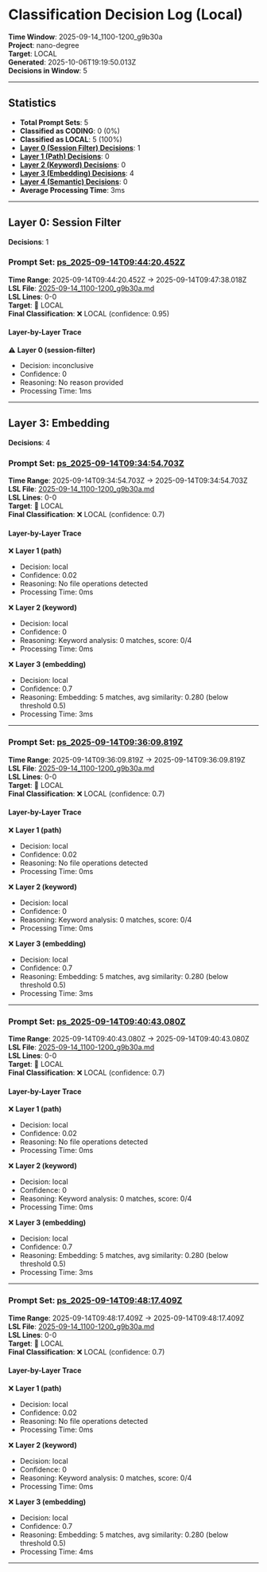 # Classification Decision Log (Local)

**Time Window**: 2025-09-14_1100-1200_g9b30a<br>
**Project**: nano-degree<br>
**Target**: LOCAL<br>
**Generated**: 2025-10-06T19:19:50.013Z<br>
**Decisions in Window**: 5

---

## Statistics

- **Total Prompt Sets**: 5
- **Classified as CODING**: 0 (0%)
- **Classified as LOCAL**: 5 (100%)
- **[Layer 0 (Session Filter) Decisions](#layer-0-session-filter)**: 1
- **[Layer 1 (Path) Decisions](#layer-1-path)**: 0
- **[Layer 2 (Keyword) Decisions](#layer-2-keyword)**: 0
- **[Layer 3 (Embedding) Decisions](#layer-3-embedding)**: 4
- **[Layer 4 (Semantic) Decisions](#layer-4-semantic)**: 0
- **Average Processing Time**: 3ms

---

## Layer 0: Session Filter

**Decisions**: 1

### Prompt Set: [ps_2025-09-14T09:44:20.452Z](../../history/2025-09-14_1100-1200_g9b30a.md#ps_2025-09-14T09:44:20.452Z)

**Time Range**: 2025-09-14T09:44:20.452Z → 2025-09-14T09:47:38.018Z<br>
**LSL File**: [2025-09-14_1100-1200_g9b30a.md](../../history/2025-09-14_1100-1200_g9b30a.md#ps_2025-09-14T09:44:20.452Z)<br>
**LSL Lines**: 0-0<br>
**Target**: 📍 LOCAL<br>
**Final Classification**: ❌ LOCAL (confidence: 0.95)

#### Layer-by-Layer Trace

⚠️ **Layer 0 (session-filter)**
- Decision: inconclusive
- Confidence: 0
- Reasoning: No reason provided
- Processing Time: 1ms

---

## Layer 3: Embedding

**Decisions**: 4

### Prompt Set: [ps_2025-09-14T09:34:54.703Z](../../history/2025-09-14_1100-1200_g9b30a.md#ps_2025-09-14T09:34:54.703Z)

**Time Range**: 2025-09-14T09:34:54.703Z → 2025-09-14T09:34:54.703Z<br>
**LSL File**: [2025-09-14_1100-1200_g9b30a.md](../../history/2025-09-14_1100-1200_g9b30a.md#ps_2025-09-14T09:34:54.703Z)<br>
**LSL Lines**: 0-0<br>
**Target**: 📍 LOCAL<br>
**Final Classification**: ❌ LOCAL (confidence: 0.7)

#### Layer-by-Layer Trace

❌ **Layer 1 (path)**
- Decision: local
- Confidence: 0.02
- Reasoning: No file operations detected
- Processing Time: 0ms

❌ **Layer 2 (keyword)**
- Decision: local
- Confidence: 0
- Reasoning: Keyword analysis: 0 matches, score: 0/4
- Processing Time: 0ms

❌ **Layer 3 (embedding)**
- Decision: local
- Confidence: 0.7
- Reasoning: Embedding: 5 matches, avg similarity: 0.280 (below threshold 0.5)
- Processing Time: 3ms

---

### Prompt Set: [ps_2025-09-14T09:36:09.819Z](../../history/2025-09-14_1100-1200_g9b30a.md#ps_2025-09-14T09:36:09.819Z)

**Time Range**: 2025-09-14T09:36:09.819Z → 2025-09-14T09:36:09.819Z<br>
**LSL File**: [2025-09-14_1100-1200_g9b30a.md](../../history/2025-09-14_1100-1200_g9b30a.md#ps_2025-09-14T09:36:09.819Z)<br>
**LSL Lines**: 0-0<br>
**Target**: 📍 LOCAL<br>
**Final Classification**: ❌ LOCAL (confidence: 0.7)

#### Layer-by-Layer Trace

❌ **Layer 1 (path)**
- Decision: local
- Confidence: 0.02
- Reasoning: No file operations detected
- Processing Time: 0ms

❌ **Layer 2 (keyword)**
- Decision: local
- Confidence: 0
- Reasoning: Keyword analysis: 0 matches, score: 0/4
- Processing Time: 0ms

❌ **Layer 3 (embedding)**
- Decision: local
- Confidence: 0.7
- Reasoning: Embedding: 5 matches, avg similarity: 0.280 (below threshold 0.5)
- Processing Time: 3ms

---

### Prompt Set: [ps_2025-09-14T09:40:43.080Z](../../history/2025-09-14_1100-1200_g9b30a.md#ps_2025-09-14T09:40:43.080Z)

**Time Range**: 2025-09-14T09:40:43.080Z → 2025-09-14T09:40:43.080Z<br>
**LSL File**: [2025-09-14_1100-1200_g9b30a.md](../../history/2025-09-14_1100-1200_g9b30a.md#ps_2025-09-14T09:40:43.080Z)<br>
**LSL Lines**: 0-0<br>
**Target**: 📍 LOCAL<br>
**Final Classification**: ❌ LOCAL (confidence: 0.7)

#### Layer-by-Layer Trace

❌ **Layer 1 (path)**
- Decision: local
- Confidence: 0.02
- Reasoning: No file operations detected
- Processing Time: 0ms

❌ **Layer 2 (keyword)**
- Decision: local
- Confidence: 0
- Reasoning: Keyword analysis: 0 matches, score: 0/4
- Processing Time: 0ms

❌ **Layer 3 (embedding)**
- Decision: local
- Confidence: 0.7
- Reasoning: Embedding: 5 matches, avg similarity: 0.280 (below threshold 0.5)
- Processing Time: 3ms

---

### Prompt Set: [ps_2025-09-14T09:48:17.409Z](../../history/2025-09-14_1100-1200_g9b30a.md#ps_2025-09-14T09:48:17.409Z)

**Time Range**: 2025-09-14T09:48:17.409Z → 2025-09-14T09:48:17.409Z<br>
**LSL File**: [2025-09-14_1100-1200_g9b30a.md](../../history/2025-09-14_1100-1200_g9b30a.md#ps_2025-09-14T09:48:17.409Z)<br>
**LSL Lines**: 0-0<br>
**Target**: 📍 LOCAL<br>
**Final Classification**: ❌ LOCAL (confidence: 0.7)

#### Layer-by-Layer Trace

❌ **Layer 1 (path)**
- Decision: local
- Confidence: 0.02
- Reasoning: No file operations detected
- Processing Time: 0ms

❌ **Layer 2 (keyword)**
- Decision: local
- Confidence: 0
- Reasoning: Keyword analysis: 0 matches, score: 0/4
- Processing Time: 0ms

❌ **Layer 3 (embedding)**
- Decision: local
- Confidence: 0.7
- Reasoning: Embedding: 5 matches, avg similarity: 0.280 (below threshold 0.5)
- Processing Time: 4ms

---

